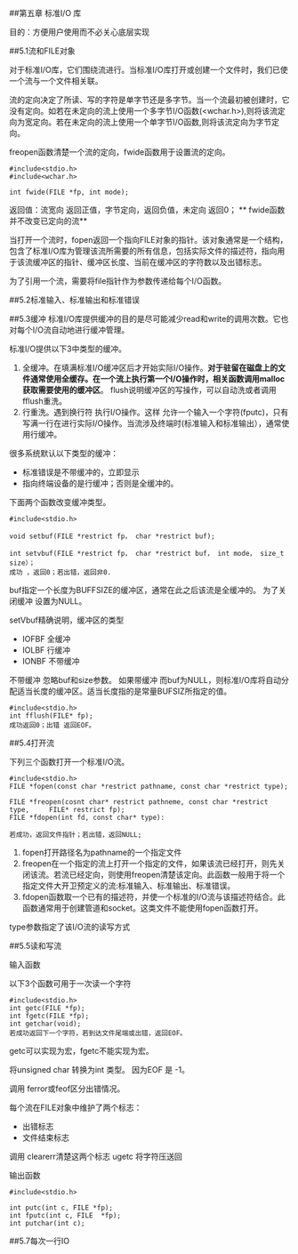 ##第五章 标准I/O 库

目的：方便用户使用而不必关心底层实现

##5.1流和FILE对象

对于标准I/O库，它们围绕流进行。当标准I/O库打开或创建一个文件时，我们已使一个流与一个文件相关联。

流的定向决定了所读、写的字符是单字节还是多字节。当一个流最初被创建时，它没有定向。如若在未定向的流上使用一个多字节I/O函数(<wchar.h>),则将该流定向为宽定向。若在未定向的流上使用一个单字节I/O函数,则将该流定向为字节定向。

freopen函数清楚一个流的定向，fwide函数用于设置流的定向。

    #include<stdio.h>
    #include<wchar.h>
    
    int fwide(FILE *fp, int mode);
    
返回值：流宽向 返回正值，字节定向，返回负值，未定向 返回0；
**
fwide函数 并不改变已定向的流**

当打开一个流时，fopen返回一个指向FILE对象的指针。该对象通常是一个结构，包含了标准I/O库为管理该流所需要的所有信息，包括实际文件的描述符，指向用于该流缓冲区的指针、缓冲区长度、当前在缓冲区的字符数以及出错标志。

为了引用一个流，需要将file指针作为参数传递给每个I/O函数。


##5.2标准输入、标准输出和标准错误

##5.3缓冲
标准I/O库提供缓冲的目的是尽可能减少read和write的调用次数。它也对每个I/O流自动地进行缓冲管理。

标准I/O提供以下3中类型的缓冲。
1. 全缓冲。在填满标准I/O缓冲区后才开始实际I/O操作。**对于驻留在磁盘上的文件通常使用全缓存。在一个流上执行第一个I/O操作时，相关函数调用malloc获取需要使用的缓冲区**。
flush说明缓冲区的写操作，可以自动洗或者调用fflush重洗。
2. 行重洗。遇到换行符 执行I/O操作。这样 允许一个输入一个字符(fputc)，只有写满一行在进行实际I/O操作。当流涉及终端时(标准输入和标准输出），通常使用行缓冲。

很多系统默认以下类型的缓冲：
- 标准错误是不带缓冲的，立即显示
- 指向终端设备的是行缓冲；否则是全缓冲的。

下面两个函数改变缓冲类型。

    #include<stdio.h>
    
    void setbuf(FILE *restrict fp， char *restrict buf);
    
    int setvbuf(FILE *restrict fp， char *restrict buf， int mode， size_t size）；
    成功 ，返回0；若出错，返回非0.
    

buf指定一个长度为BUFFSIZE的缓冲区，通常在此之后该流是全缓冲的。 为了关闭缓冲 设置为NULL。

setVbuf精确说明，缓冲区的类型

- IOFBF  全缓冲
- IOLBF  行缓冲
- IONBF  不带缓冲

不带缓冲 忽略buf和size参数。
如果带缓冲 而buf为NULL，则标准I/O库将自动分配适当长度的缓冲区。适当长度指的是常量BUFSIZ所指定的值。


    #include<stdio.h>
    int fflush(FILE* fp);
    成功返回0；出错 返回EOF。


##5.4打开流

下列三个函数打开一个标准I/O流。

    #include<stdio.h>
    FILE *fopen(const char *restrict pathname, const char *restrict type);
    
    FILE *freopen(cosnt char* restrict pathneme, const char *restrict type, 	FILE* restrict fp);
    FILE *fdopen(int fd, const char* type):
    
    若成功，返回文件指针；若出错，返回NULL;

1. fopen打开路径名为pathname的一个指定文件
2. freopen在一个指定的流上打开一个指定的文件，如果该流已经打开，则先关闭该流。若流已经定向，则使用freopen清楚该定向。此函数一般用于将一个指定文件大开卫预定义的流:标准输入、标准输出、标准错误。
3. fdopen函数取一个已有的描述符，并使一个标准的I/O流与该描述符结合。此函数通常用于创建管道和socket。这类文件不能使用fopen函数打开。

type参数指定了该I/O流的读写方式


##5.5读和写流

输入函数

以下3个函数可用于一次读一个字符

    #include<stdio.h>
    int getc(FILE *fp);
    int fgetc(FILE *fp);
    int getchar(void);
    若成功返回下一个字符，若到达文件尾端或出错，返回EOF。

getc可以实现为宏，fgetc不能实现为宏。

将unsigned char 转换为int 类型。 因为EOF 是 -1。

调用 ferror或feof区分出错情况。

每个流在FILE对象中维护了两个标志：
- 出错标志
- 文件结束标志

调用 clearerr清楚这两个标志
ugetc 将字符压送回

输出函数

    #include<stdio.h>
    
    int putc(int c, FILE *fp);
    int fputc(int c, FILE  *fp);
    int putchar(int c);

##5.7每次一行IO


